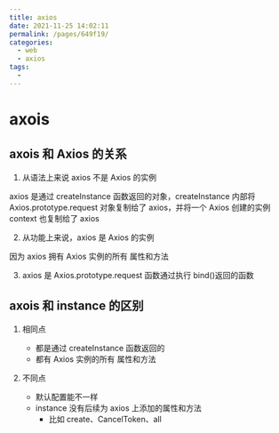 ```yaml
---
title: axios
date: 2021-11-25 14:02:11
permalink: /pages/649f19/
categories:
  - web
  - axios
tags:
  - 
---
```

# axois

## axois 和 Axios 的关系

1. 从语法上来说 axios 不是 Axios 的实例

axios 是通过 createInstance 函数返回的对象，createInstance 内部将 Axios.prototype.request 对象复制给了 axios，并将一个 Axios 创建的实例 context 也复制给了 axios

2. 从功能上来说，axios 是 Axios 的实例

因为 axios 拥有 Axios 实例的所有 属性和方法

3. axios 是 Axios.prototype.request 函数通过执行 bind()返回的函数

## axois 和 instance 的区别

1. 相同点

   - 都是通过 createInstance 函数返回的
   - 都有 Axios 实例的所有 属性和方法

2. 不同点
   - 默认配置能不一样
   - instance 没有后续为 axios 上添加的属性和方法
     - 比如 create、CancelToken、all

